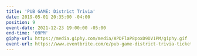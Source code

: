 ```yaml
---
title: 'PUB GAME: District Trivia'
date: 2019-05-01 20:35:00 -04:00
position: 9
event-date: 2021-12-23 19:00:00 -05:00
end-time: '09PM'
giphy-url: https://media.giphy.com/media/APDFlaP8poxD9DV1PM/giphy.gif
event-url: https://www.eventbrite.com/e/pub-game-district-trivia-tickets-216014092967
---
```


